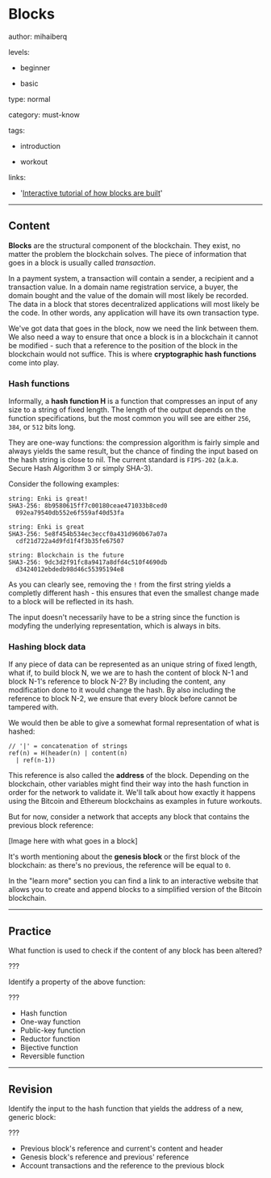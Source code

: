 # Blocks
author: mihaiberq

levels:

  - beginner

  - basic

type: normal

category: must-know

tags:

  - introduction

  - workout

links:
  - '[Interactive tutorial of how blocks are built](https://anders.com/blockchain/)'

---
## Content

**Blocks** are the structural component of the blockchain. They exist, no matter the problem the blockchain solves. The piece of information that goes in a block is usually called *transaction*.

In a payment system, a transaction will contain a sender, a recipient and a transaction value. In a domain name registration service, a buyer, the domain bought and the value of the domain will most likely be recorded. The data in a block that stores decentralized applications will most likely be the code. In other words, any application will have its own transaction type.

We've got data that goes in the block, now we need the link between them. We also need a way to ensure that once a block is in a blockchain it cannot be modified - such that a reference to the position of the block in the blockchain would not suffice. This is where **cryptographic hash functions** come into play. 

### Hash functions

Informally, a **hash function H** is a function that compresses an input of any size to a string of fixed length. The length of the output depends on the function specifications, but the most common you will see are either `256`, `384`, or `512` bits long. 

They are one-way functions: the compression algorithm is fairly simple and always yields the same result, but the chance of finding the input based on the hash string is close to nil. The current standard is `FIPS-202` (a.k.a. Secure Hash Algorithm 3 or simply SHA-3).

Consider the following examples:
```
string: Enki is great!
SHA3-256: 8b9580615ff7c00180ceae471033b8ced0
  092ea79540db552e6f559af40d53fa

string: Enki is great
SHA3-256: 5e8f454b534ec3eccf0a431d960b67a07a
  cdf21d722a4d9fd1f4f3b35fe67507

string: Blockchain is the future
SHA3-256: 9dc3d2f91fc8a9417a8dfd4c510f4690db
  d3424012ebdedb98d46c55395194e8
```
As you can clearly see, removing the `!` from the first string yields a completly different hash - this ensures that even the smallest change made to a block will be reflected in its hash.

The input doesn't necessarily have to be a string since the function is modyfing the underlying representation, which is always in bits.

### Hashing block data

If any piece of data can be represented as an unique string of fixed length, what if, to build block N, we we are to hash the content of block N-1 and block N-1's reference to block N-2? By including the content, any modification done to it would change the hash. By also including the reference to block N-2, we ensure that every block before cannot be tampered with.

We would then be able to give a somewhat formal representation of what is hashed:
```
// '|' = concatenation of strings
ref(n) = H(header(n) | content(n)
  | ref(n-1))
```
This reference is also called the **address** of the block. Depending on the blockchain, other variables might find their way into the hash function in order for the network to validate it. We'll talk about how exactly it happens using the Bitcoin and Ethereum blockchains as examples in future workouts.

But for now, consider a network that accepts any block that contains the previous block reference:

[Image here with what goes in a block]

It's worth mentioning about the **genesis block** or the first block of the blockchain: as there's no previous, the reference will be equal to `0`.

In the "learn more" section you can find a link to an interactive website that allows you to create and append blocks to a simplified version of the Bitcoin blockchain.

---
## Practice

What function is used to check if the content of any block has been altered?

???

Identify a property of the above function:

???

* Hash function
* One-way function
* Public-key function
* Reductor function
* Bijective function
* Reversible function

---
## Revision

Identify the input to the hash function that yields the address of a new, generic block:

???

* Previous block's reference and current's content and header
* Genesis block's reference and previous' reference
* Account transactions and the reference to the previous block

